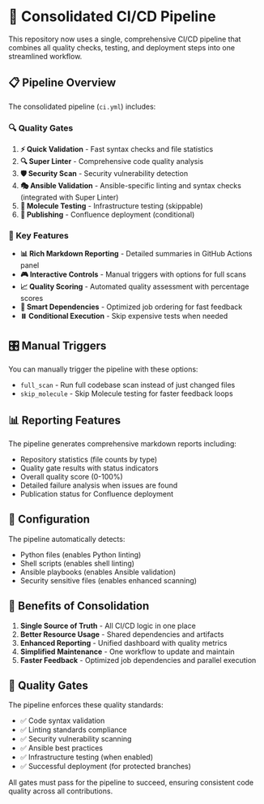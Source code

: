 # 🚀 Consolidated CI/CD Pipeline

This repository now uses a single, comprehensive CI/CD pipeline that combines all quality checks, testing, and deployment steps into one streamlined workflow.

## 📋 Pipeline Overview

The consolidated pipeline (`ci.yml`) includes:

### 🔍 Quality Gates
1. **⚡ Quick Validation** - Fast syntax checks and file statistics
2. **🔍 Super Linter** - Comprehensive code quality analysis
3. **🛡️ Security Scan** - Security vulnerability detection
4. **🎭 Ansible Validation** - Ansible-specific linting and syntax checks (integrated with Super Linter)
5. **🧪 Molecule Testing** - Infrastructure testing (skippable)
6. **🚀 Publishing** - Confluence deployment (conditional)

### 🎯 Key Features

- **📊 Rich Markdown Reporting** - Detailed summaries in GitHub Actions panel
- **🎮 Interactive Controls** - Manual triggers with options for full scans
- **📈 Quality Scoring** - Automated quality assessment with percentage scores
- **🔄 Smart Dependencies** - Optimized job ordering for fast feedback
- **⏸️ Conditional Execution** - Skip expensive tests when needed

## 🎛️ Manual Triggers

You can manually trigger the pipeline with these options:

- `full_scan` - Run full codebase scan instead of just changed files
- `skip_molecule` - Skip Molecule testing for faster feedback loops

## 📊 Reporting Features

The pipeline generates comprehensive markdown reports including:

- Repository statistics (file counts by type)
- Quality gate results with status indicators
- Overall quality score (0-100%)
- Detailed failure analysis when issues are found
- Publication status for Confluence deployment

## 🔧 Configuration

The pipeline automatically detects:
- Python files (enables Python linting)
- Shell scripts (enables shell linting)
- Ansible playbooks (enables Ansible validation)
- Security sensitive files (enables enhanced scanning)

## 🎪 Benefits of Consolidation

1. **Single Source of Truth** - All CI/CD logic in one place
2. **Better Resource Usage** - Shared dependencies and artifacts
3. **Enhanced Reporting** - Unified dashboard with quality metrics
4. **Simplified Maintenance** - One workflow to update and maintain
5. **Faster Feedback** - Optimized job dependencies and parallel execution

## 🚦 Quality Gates

The pipeline enforces these quality standards:

- ✅ Code syntax validation
- ✅ Linting standards compliance  
- ✅ Security vulnerability scanning
- ✅ Ansible best practices
- ✅ Infrastructure testing (when enabled)
- ✅ Successful deployment (for protected branches)

All gates must pass for the pipeline to succeed, ensuring consistent code quality across all contributions.

